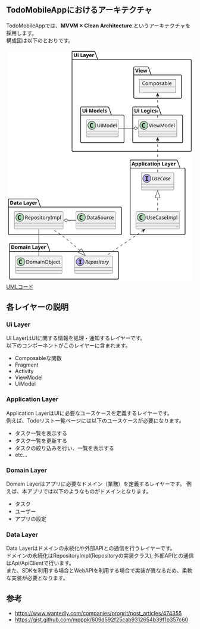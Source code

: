 ## TodoMobileAppにおけるアーキテクチャ
TodoMobileAppでは、**MVVM × Clean Architecture** というアーキテクチャを採用します。  
構成図は以下のとおりです。

![](uml/app_architecture_class_diagram.svg)
[UMLコード](uml/architecture.puml)

## 各レイヤーの説明
### Ui Layer
UI LayerはUIに関する情報を処理・通知するレイヤーです。  
以下のコンポーネントがこのレイヤーに含まれます。

- Composableな関数
- Fragment
- Activity
- ViewModel
- UiModel

### Application Layer
Application LayerはUIに必要なユースケースを定義するレイヤーです。  
例えば、Todoリスト一覧ページには以下のユースケースが必要になります。

- タスク一覧を表示する
- タスク一覧を更新する
- タスクの絞り込みを行い、一覧を表示する
- etc...

### Domain Layer
Domain Layerはアプリに必要なドメイン（業務）を定義するレイヤーです。
例えば、本アプリでは以下のようなものがドメインとなります。

- タスク
- ユーザー
- アプリの設定


### Data Layer
Data Layerはドメインの永続化や外部APIとの通信を行うレイヤーです。  
ドメインの永続化はRepositoryImpl(Repositoryの実装クラス), 外部APIとの通信はApi/ApiClientで行います。  
また、SDKを利用する場合とWebAPIを利用する場合で実装が異なるため、柔軟な実装が必要となります。  

## 参考
- https://www.wantedly.com/companies/progrit/post_articles/474355
- https://gist.github.com/mpppk/609d592f25cab9312654b39f1b357c60
